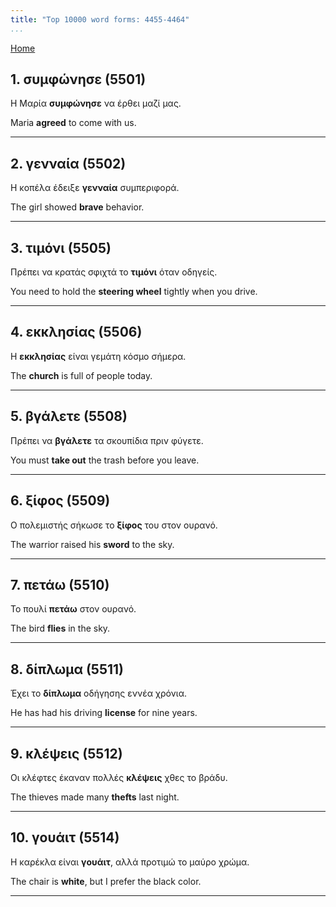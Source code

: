 ```yaml
---
title: "Top 10000 word forms: 4455-4464"
...
```


[Home](./) 

## 1. συμφώνησε (5501)

Η Μαρία **συμφώνησε** να έρθει μαζί μας.

Maria **agreed** to come with us.

---

## 2. γενναία (5502)

Η κοπέλα έδειξε **γενναία** συμπεριφορά.

The girl showed **brave** behavior.

---

## 3. τιμόνι (5505)

Πρέπει να κρατάς σφιχτά το **τιμόνι** όταν οδηγείς.  

You need to hold the **steering wheel** tightly when you drive.

---

## 4. εκκλησίας (5506)

Η **εκκλησίας** είναι γεμάτη κόσμο σήμερα.

The **church** is full of people today.

---

## 5. βγάλετε (5508)

Πρέπει να **βγάλετε** τα σκουπίδια πριν φύγετε.  

You must **take out** the trash before you leave.

---

## 6. ξίφος (5509)

Ο πολεμιστής σήκωσε το **ξίφος** του στον ουρανό.  

The warrior raised his **sword** to the sky.

---

## 7. πετάω (5510)

Το πουλί **πετάω** στον ουρανό.

The bird **flies** in the sky.

---

## 8. δίπλωμα (5511)

Έχει το **δίπλωμα** οδήγησης εννέα χρόνια.

He has had his driving **license** for nine years.

---

## 9. κλέψεις (5512)

Οι κλέφτες έκαναν πολλές **κλέψεις** χθες το βράδυ.

The thieves made many **thefts** last night.

---

## 10. γουάιτ (5514)

Η καρέκλα είναι **γουάιτ**, αλλά προτιμώ το μαύρο χρώμα.  

The chair is **white**, but I prefer the black color.

---


